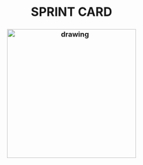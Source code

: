 
<h1 align = "center">  SPRINT CARD  </h1>

<h3 align = "center">  <img src="https://user-images.githubusercontent.com/83122390/116881367-903c2800-abf9-11eb-8a9c-8dc6b9a010d7.jpeg" alt="drawing" width =300 </h3>
